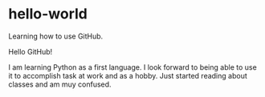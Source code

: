 # hello-world
Learning how to use GitHub.

Hello GitHub!

I am learning Python as a first language. I look forward to being able to use it to accomplish task at work and as a hobby.
Just started reading about classes and am muy confused.
